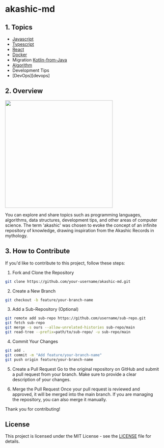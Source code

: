 # akashic-md

## 1. Topics

- [Javascript][js]
- [Typescript][ts]
- [React][react]
- [Docker][docker]
- Migration [Kotlin-from-Java][kotlin]
- [Algorithm][algo]
- Development Tips
- [DevOps][devops]

[js]: https://github.com/projectkorea/akashic-md/tree/main/javascript
[ts]: https://github.com/projectkorea/akashic-md/tree/main/typescript
[react]: https://github.com/projectkorea/akashic-md/tree/main/react
[docker]: https://github.com/projectkorea/akashic-md/tree/main/docker
[kotlin]: junha.today
[algo]: junha.today
[docker]: https://github.com/projectkorea/akashic-md/tree/main/dev-ops

## 2. Overview

<div>
  <img src="https://github.com/user-attachments/assets/c31f0b11-754c-492c-b0e6-6d2dd258da57" width="350px" height"350px">
</div>

You can explore and share topics such as programming languages, algorithms, data structures, development tips, and other areas of computer science. The term 'akashic' was chosen to evoke the concept of an infinite repository of knowledge, drawing inspiration from the Akashic Records in mythology.

## 3. How to Contribute

If you'd like to contribute to this project, follow these steps:

1. Fork and Clone the Repository

```bash
git clone https://github.com/your-username/akashic-md.git
```

2. Create a New Branch

```bash
git checkout -b feature/your-branch-name
```

3. Add a Sub-Repository (Optional)

```bash
git remote add sub-repo https://github.com/username/sub-repo.git
git fetch sub-repo
git merge -s ours --allow-unrelated-histories sub-repo/main
git read-tree --prefix=path/to/sub-repo/ -u sub-repo/main
```

4. Commit Your Changes

```bash
git add .
git commit -m "Add feature/your-branch-name"
git push origin feature/your-branch-name
```

5. Create a Pull Request
Go to the original repository on GitHub and submit a pull request from your branch. Make sure to provide a clear description of your changes.

6. Merge the Pull Request
Once your pull request is reviewed and approved, it will be merged into the main branch. If you are managing the repository, you can also merge it manually.

Thank you for contributing!

## License

This project is licensed under the MIT License - see the [LICENSE](https://github.com/projectkorea/akashic-md/blob/main/LICENSE.md) file for details.
